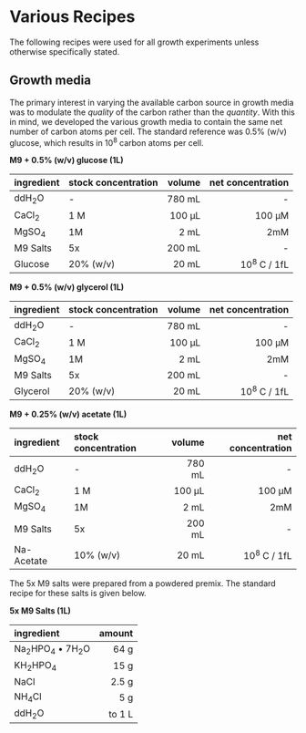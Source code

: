 # Various Recipes

The following recipes were used for all growth experiments unless otherwise
specifically stated.

## Growth media

The primary interest in varying the available carbon source in growth media
was to modulate the *quality* of the carbon rather than the *quantity*. With
this in mind, we developed the various growth media to contain the same net
number of carbon atoms per cell. The standard reference was 0.5% (w/v) glucose,
which results in 10<sup>8</sup> carbon atoms per cell.

 **M9 + 0.5% (w/v) glucose (1L)**

| ingredient | stock concentration | volume | net concentration |
| :--------- | :------------------ | -----: | ----------------: |
| ddH<sub>2</sub>O | - | 780 mL | - |
| CaCl<sub>2</sub> | 1 M | 100 µL | 100 µM |
| MgSO<sub>4</sub>  | 1M   | 2 mL  | 2mM  |
| M9 Salts | 5x | 200 mL | - |
| Glucose | 20% (w/v) | 20 mL | 10<sup>8</sup> C / 1fL |


**M9 +  0.5% (w/v) glycerol (1L)**

| ingredient | stock concentration | volume | net concentration |
| :--------- | :------------------ | -----: | ----------------: |
| ddH<sub>2</sub>O | - | 780 mL | - |
| CaCl<sub>2</sub> | 1 M | 100 µL | 100 µM |
| MgSO<sub>4</sub>  | 1M   | 2 mL  | 2mM  |
| M9 Salts | 5x | 200 mL | - |
| Glycerol| 20% (w/v) | 20 mL | 10<sup>8</sup> C / 1fL |

**M9 +  0.25% (w/v) acetate (1L)**

| ingredient | stock concentration | volume | net concentration |
| :--------- | :------------------ | -----: | ----------------: |
| ddH<sub>2</sub>O | - | 780 mL | - |
| CaCl<sub>2</sub> | 1 M | 100 µL | 100 µM |
| MgSO<sub>4</sub>  | 1M   | 2 mL  | 2mM  |
| M9 Salts | 5x | 200 mL | - |
| Na-Acetate | 10% (w/v) | 20 mL | 10<sup>8</sup> C / 1fL |



The 5x M9 salts were prepared from a powdered premix. The standard recipe for
these salts is given below.

**5x M9 Salts (1L)**

| ingredient |  amount
| :--------- |  ------: |
| Na<sub>2</sub>HPO<sub>4</sub> • 7H<sub>2</sub>O | 64 g |
| KH<sub>2</sub>HPO<sub>4</sub>  | 15 g  |
| NaCl | 2.5 g |
| NH<sub>4</sub>Cl | 5 g  |
| ddH<sub>2</sub>O | to 1 L|
